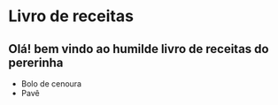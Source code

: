 # Livro de receitas 

## Olá! bem vindo ao humilde livro de receitas do pererinha

- Bolo de cenoura
- Pavê